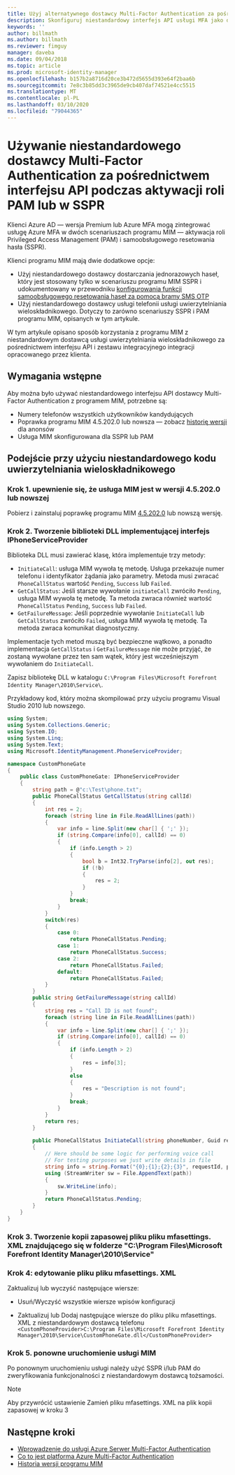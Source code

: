 ```yaml
---
title: Użyj alternatywnego dostawcy Multi-Factor Authentication za pośrednictwem interfejsu API w celu aktywowania usługi PAM lub w scenariuszu SSPR | Microsoft Docs
description: Skonfiguruj niestandardowy interfejs API usługi MFA jako drugą warstwę zabezpieczeń, gdy użytkownicy aktywują role w Privileged Access Management i korzystają z funkcji samoobsługowego resetowania hasła.
keywords: ''
author: billmath
ms.author: billmath
ms.reviewer: fimguy
manager: daveba
ms.date: 09/04/2018
ms.topic: article
ms.prod: microsoft-identity-manager
ms.openlocfilehash: b157b2a8716d20ce3b472d5655d393e64f2baa6b
ms.sourcegitcommit: 7e8c3b85dd3c3965de9cb407daf74521e4cc5515
ms.translationtype: MT
ms.contentlocale: pl-PL
ms.lasthandoff: 03/10/2020
ms.locfileid: "79044365"
---
```

# <a name="use-a-custom-multi-factor-authentication-provider-via-an-api-during-pam-role-activation-or-in-sspr"></a>Używanie niestandardowego dostawcy Multi-Factor Authentication za pośrednictwem interfejsu API podczas aktywacji roli PAM lub w SSPR

Klienci Azure AD — wersja Premium lub Azure MFA mogą zintegrować usługę Azure MFA w dwóch scenariuszach programu MIM — aktywacja roli Privileged Access Management (PAM) i samoobsługowego resetowania hasła (SSPR).

Klienci programu MIM mają dwie dodatkowe opcje:

 - Użyj niestandardowego dostawcy dostarczania jednorazowych haseł, który jest stosowany tylko w scenariuszu programu MIM SSPR i udokumentowany w przewodniku [konfigurowania funkcji samoobsługowego resetowania haseł za pomocą bramy SMS OTP](https://docs.microsoft.com/previous-versions/mim/hh824692(v=ws.10))
 - Użyj niestandardowego dostawcy usługi telefonii usługi uwierzytelniania wieloskładnikowego. Dotyczy to zarówno scenariuszy SSPR i PAM programu MIM, opisanych w tym artykule.

W tym artykule opisano sposób korzystania z programu MIM z niestandardowym dostawcą usługi uwierzytelniania wieloskładnikowego za pośrednictwem interfejsu API i zestawu integracyjnego integracji opracowanego przez klienta.  

## <a name="prerequisites"></a>Wymagania wstępne

Aby można było używać niestandardowego interfejsu API dostawcy Multi-Factor Authentication z programem MIM, potrzebne są:

- Numery telefonów wszystkich użytkowników kandydujących
- Poprawka programu MIM 4.5.202.0 lub nowsza — zobacz [historię wersji](reference/version-history.md) dla anonsów
- Usługa MIM skonfigurowana dla SSPR lub PAM

## <a name="approach-using-custom-multi-factor-authentication-code"></a>Podejście przy użyciu niestandardowego kodu uwierzytelniania wieloskładnikowego

### <a name="step-1-ensure-mim-service-is-at-version-452020-or-later"></a>Krok 1. upewnienie się, że usługa MIM jest w wersji 4.5.202.0 lub nowszej

Pobierz i zainstaluj poprawkę programu MIM [4.5.202.0](https://www.microsoft.com/download/details.aspx?id=57278) lub nowszą wersję.

### <a name="step-2-create-a-dll-which-implements-the-iphoneserviceprovider-interface"></a>Krok 2. Tworzenie biblioteki DLL implementującej interfejs IPhoneServiceProvider

Biblioteka DLL musi zawierać klasę, która implementuje trzy metody:

- `InitiateCall`: usługa MIM wywoła tę metodę. Usługa przekazuje numer telefonu i identyfikator żądania jako parametry.  Metoda musi zwracać `PhoneCallStatus` wartość `Pending`, `Success` lub `Failed`.
- `GetCallStatus`: Jeśli starsze wywołanie `initiateCall` zwróciło `Pending`, usługa MIM wywoła tę metodę. Ta metoda zwraca również wartość `PhoneCallStatus` `Pending`, `Success` lub `Failed`.
- `GetFailureMessage`: Jeśli poprzednie wywołanie `InitiateCall` lub `GetCallStatus` zwróciło `Failed`, usługa MIM wywoła tę metodę. Ta metoda zwraca komunikat diagnostyczny.

Implementacje tych metod muszą być bezpieczne wątkowo, a ponadto implementacja `GetCallStatus` i `GetFailureMessage` nie może przyjąć, że zostaną wywołane przez ten sam wątek, który jest wcześniejszym wywołaniem do `InitiateCall`.

Zapisz bibliotekę DLL w katalogu `C:\Program Files\Microsoft Forefront Identity Manager\2010\Service\`.

Przykładowy kod, który można skompilować przy użyciu programu Visual Studio 2010 lub nowszego.

```csharp
using System;
using System.Collections.Generic;
using System.IO;
using System.Linq;
using System.Text;
using Microsoft.IdentityManagement.PhoneServiceProvider;

namespace CustomPhoneGate
{
    public class CustomPhoneGate: IPhoneServiceProvider
    {
        string path = @"c:\Test\phone.txt";
        public PhoneCallStatus GetCallStatus(string callId)
        {
            int res = 2;
            foreach (string line in File.ReadAllLines(path))
            {
                var info = line.Split(new char[] { ';' });
                if (string.Compare(info[0], callId) == 0)
                {
                    if (info.Length > 2)
                    {
                        bool b = Int32.TryParse(info[2], out res);
                        if (!b)
                        {
                            res = 2;
                        }
                    }
                    break;
                }
            }
            switch(res)
            {
                case 0:
                    return PhoneCallStatus.Pending;
                case 1:
                    return PhoneCallStatus.Success;
                case 2:
                    return PhoneCallStatus.Failed;
                default:
                    return PhoneCallStatus.Failed;
            }       
        }
        public string GetFailureMessage(string callId)
        {
            string res = "Call ID is not found";
            foreach (string line in File.ReadAllLines(path))
            {
                var info = line.Split(new char[] { ';' });
                if (string.Compare(info[0], callId) == 0)
                {
                    if (info.Length > 2)
                    {
                        res = info[3];
                    }
                    else
                    {
                        res = "Description is not found";
                    }
                    break;
                }
            }
            return res;            
        }
        
        public PhoneCallStatus InitiateCall(string phoneNumber, Guid requestId, Dictionary<string,object> deliveryAttributes)
        {
            // Here should be some logic for performing voice call
            // For testing purposes we just write details in file             
            string info = string.Format("{0};{1};{2};{3}", requestId, phoneNumber, 0, string.Empty);
            using (StreamWriter sw = File.AppendText(path))
            {
                sw.WriteLine(info);                
            }
            return PhoneCallStatus.Pending;    
        }
    }
}
```
### <a name="step-3-backup-the-mfasettingsxml-located-in-the-cprogram-filesmicrosoft-forefront-identity-manager2010service"></a>Krok 3. Tworzenie kopii zapasowej pliku pliku mfasettings. XML znajdującego się w folderze "C:\Program Files\Microsoft Forefront Identity Manager\2010\Service"

### <a name="step-4-edit-the-mfasettingsxml-file"></a>Krok 4: edytowanie pliku pliku mfasettings. XML

Zaktualizuj lub wyczyść następujące wiersze:

- Usuń/Wyczyść wszystkie wiersze wpisów konfiguracji 

- Zaktualizuj lub Dodaj następujące wiersze do pliku pliku mfasettings. XML z niestandardowym dostawcą telefonu <br>
`<CustomPhoneProvider>C:\Program Files\Microsoft Forefront Identity Manager\2010\Service\CustomPhoneGate.dll</CustomPhoneProvider>`

### <a name="step-5-restart-mim-service"></a>Krok 5. ponowne uruchomienie usługi MIM

Po ponownym uruchomieniu usługi należy użyć SSPR i/lub PAM do zweryfikowania funkcjonalności z niestandardowym dostawcą tożsamości.

> [!NOTE] 
> Aby przywrócić ustawienie Zamień pliku mfasettings. XML na plik kopii zapasowej w kroku 3


## <a name="next-steps"></a>Następne kroki

- [Wprowadzenie do usługi Azure Serwer Multi-Factor Authentication](https://docs.microsoft.com/azure/active-directory/authentication/howto-mfaserver-deploy)
- [Co to jest platforma Azure Multi-Factor Authentication](https://docs.microsoft.com/azure/multi-factor-authentication/multi-factor-authentication)
- [Historia wersji programu MIM](./reference/version-history.md)
